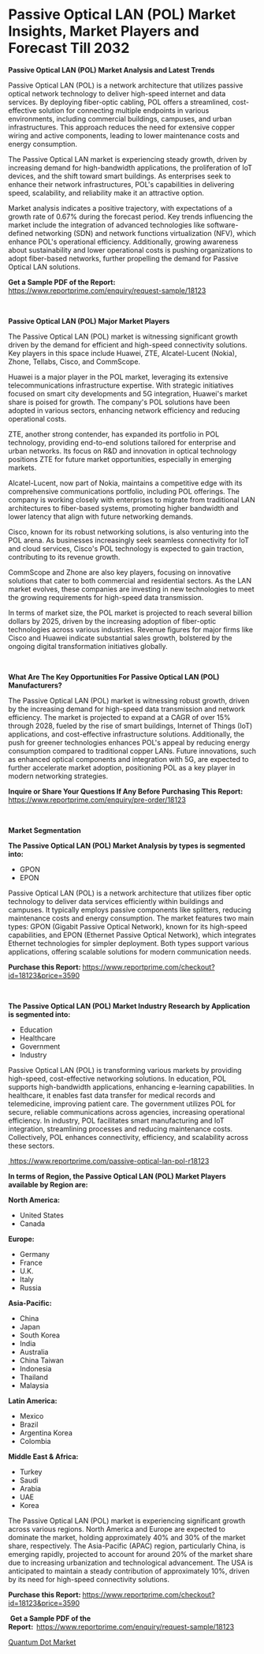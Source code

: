 <p><h1>Passive Optical LAN (POL) Market Insights, Market Players and Forecast Till 2032</h1></p><p><strong>Passive Optical LAN (POL) Market Analysis and Latest Trends</strong></p>
<p><p>Passive Optical LAN (POL) is a network architecture that utilizes passive optical network technology to deliver high-speed internet and data services. By deploying fiber-optic cabling, POL offers a streamlined, cost-effective solution for connecting multiple endpoints in various environments, including commercial buildings, campuses, and urban infrastructures. This approach reduces the need for extensive copper wiring and active components, leading to lower maintenance costs and energy consumption.</p><p>The Passive Optical LAN market is experiencing steady growth, driven by increasing demand for high-bandwidth applications, the proliferation of IoT devices, and the shift toward smart buildings. As enterprises seek to enhance their network infrastructures, POL's capabilities in delivering speed, scalability, and reliability make it an attractive option. </p><p>Market analysis indicates a positive trajectory, with expectations of a growth rate of 0.67% during the forecast period. Key trends influencing the market include the integration of advanced technologies like software-defined networking (SDN) and network functions virtualization (NFV), which enhance POL's operational efficiency. Additionally, growing awareness about sustainability and lower operational costs is pushing organizations to adopt fiber-based networks, further propelling the demand for Passive Optical LAN solutions.</p></p>
<p><strong>Get a Sample PDF of the Report:&nbsp;</strong> <a href="https://www.reportprime.com/enquiry/request-sample/18123?utm_campaign=3186&utm_medium=2&utm_source=Github&utm_content=ia&utm_term=18032025&utm_id=passive-optical-lan-pol">https://www.reportprime.com/enquiry/request-sample/18123</a></p>
<p>&nbsp;</p>
<p><strong>Passive Optical LAN (POL) Major Market Players</strong></p>
<p><p>The Passive Optical LAN (POL) market is witnessing significant growth driven by the demand for efficient and high-speed connectivity solutions. Key players in this space include Huawei, ZTE, Alcatel-Lucent (Nokia), Zhone, Tellabs, Cisco, and CommScope.</p><p>Huawei is a major player in the POL market, leveraging its extensive telecommunications infrastructure expertise. With strategic initiatives focused on smart city developments and 5G integration, Huawei's market share is poised for growth. The company's POL solutions have been adopted in various sectors, enhancing network efficiency and reducing operational costs.</p><p>ZTE, another strong contender, has expanded its portfolio in POL technology, providing end-to-end solutions tailored for enterprise and urban networks. Its focus on R&D and innovation in optical technology positions ZTE for future market opportunities, especially in emerging markets.</p><p>Alcatel-Lucent, now part of Nokia, maintains a competitive edge with its comprehensive communications portfolio, including POL offerings. The company is working closely with enterprises to migrate from traditional LAN architectures to fiber-based systems, promoting higher bandwidth and lower latency that align with future networking demands.</p><p>Cisco, known for its robust networking solutions, is also venturing into the POL arena. As businesses increasingly seek seamless connectivity for IoT and cloud services, Cisco's POL technology is expected to gain traction, contributing to its revenue growth.</p><p>CommScope and Zhone are also key players, focusing on innovative solutions that cater to both commercial and residential sectors. As the LAN market evolves, these companies are investing in new technologies to meet the growing requirements for high-speed data transmission.</p><p>In terms of market size, the POL market is projected to reach several billion dollars by 2025, driven by the increasing adoption of fiber-optic technologies across various industries. Revenue figures for major firms like Cisco and Huawei indicate substantial sales growth, bolstered by the ongoing digital transformation initiatives globally.</p></p>
<p>&nbsp;</p>
<p><strong>What Are The Key Opportunities For Passive Optical LAN (POL) Manufacturers?</strong></p>
<p><p>The Passive Optical LAN (POL) market is witnessing robust growth, driven by the increasing demand for high-speed data transmission and network efficiency. The market is projected to expand at a CAGR of over 15% through 2028, fueled by the rise of smart buildings, Internet of Things (IoT) applications, and cost-effective infrastructure solutions. Additionally, the push for greener technologies enhances POL's appeal by reducing energy consumption compared to traditional copper LANs. Future innovations, such as enhanced optical components and integration with 5G, are expected to further accelerate market adoption, positioning POL as a key player in modern networking strategies.</p></p>
<p><strong>Inquire or Share Your Questions If Any Before Purchasing This Report:</strong> <a href="https://www.reportprime.com/enquiry/pre-order/18123?utm_campaign=3186&utm_medium=2&utm_source=Github&utm_content=ia&utm_term=18032025&utm_id=passive-optical-lan-pol">https://www.reportprime.com/enquiry/pre-order/18123</a></p>
<p>&nbsp;</p>
<p><strong>Market Segmentation</strong></p>
<p><strong>The Passive Optical LAN (POL) Market Analysis by types is segmented into:</strong></p>
<p><ul><li>GPON</li><li>EPON</li></ul></p>
<p><p>Passive Optical LAN (POL) is a network architecture that utilizes fiber optic technology to deliver data services efficiently within buildings and campuses. It typically employs passive components like splitters, reducing maintenance costs and energy consumption. The market features two main types: GPON (Gigabit Passive Optical Network), known for its high-speed capabilities, and EPON (Ethernet Passive Optical Network), which integrates Ethernet technologies for simpler deployment. Both types support various applications, offering scalable solutions for modern communication needs.</p></p>
<p><strong>Purchase this Report:&nbsp;</strong><a href="https://www.reportprime.com/checkout?id=18123&price=3590&utm_campaign=3186&utm_medium=2&utm_source=Github&utm_content=ia&utm_term=18032025&utm_id=passive-optical-lan-pol">https://www.reportprime.com/checkout?id=18123&price=3590</a></p>
<p>&nbsp;</p>
<p><strong>The Passive Optical LAN (POL) Market Industry Research by Application is segmented into:</strong></p>
<p><ul><li>Education</li><li>Healthcare</li><li>Government</li><li>Industry</li></ul></p>
<p><p>Passive Optical LAN (POL) is transforming various markets by providing high-speed, cost-effective networking solutions. In education, POL supports high-bandwidth applications, enhancing e-learning capabilities. In healthcare, it enables fast data transfer for medical records and telemedicine, improving patient care. The government utilizes POL for secure, reliable communications across agencies, increasing operational efficiency. In industry, POL facilitates smart manufacturing and IoT integration, streamlining processes and reducing maintenance costs. Collectively, POL enhances connectivity, efficiency, and scalability across these sectors.</p></p>
<p><a href="https://www.reportprime.com/passive-optical-lan-pol-r18123?utm_campaign=3186&utm_medium=2&utm_source=Github&utm_content=ia&utm_term=18032025&utm_id=passive-optical-lan-pol">&nbsp;https://www.reportprime.com/passive-optical-lan-pol-r18123</a></p>
<p><strong>In terms of Region, the Passive Optical LAN (POL) Market Players available by Region are:</strong></p>
<p>
    <p> <strong> North America: </strong>
        <ul>
            <li>United States</li>
            <li>Canada</li>
        </ul>
        </p> 
    <p> <strong> Europe: </strong>
        <ul>
            <li>Germany</li>
            <li>France</li>
            <li>U.K.</li>
            <li>Italy</li>
            <li>Russia</li>
        </ul>
        </p> 
    <p> <strong> Asia-Pacific: </strong>
        <ul>
            <li>China</li>
            <li>Japan</li>
            <li>South Korea</li>
            <li>India</li>
            <li>Australia</li>
            <li>China Taiwan</li>
            <li>Indonesia</li>
            <li>Thailand</li>
            <li>Malaysia</li>
        </ul>
        </p> 
    <p> <strong> Latin America: </strong>
        <ul>
            <li>Mexico</li>
            <li>Brazil</li>
            <li>Argentina Korea</li>
            <li>Colombia</li>
        </ul>
        </p> 
    <p> <strong> Middle East & Africa: </strong>
        <ul>
            <li>Turkey</li>
            <li>Saudi</li>
            <li>Arabia</li>
            <li>UAE</li>
            <li>Korea</li>
        </ul>
    </p>
    </p>
<p><p>The Passive Optical LAN (POL) market is experiencing significant growth across various regions. North America and Europe are expected to dominate the market, holding approximately 40% and 30% of the market share, respectively. The Asia-Pacific (APAC) region, particularly China, is emerging rapidly, projected to account for around 20% of the market share due to increasing urbanization and technological advancement. The USA is anticipated to maintain a steady contribution of approximately 10%, driven by its need for high-speed connectivity solutions.</p></p>
<p><strong>Purchase this Report: </strong><a href="https://www.reportprime.com/checkout?id=18123&price=3590&utm_campaign=3186&utm_medium=2&utm_source=Github&utm_content=ia&utm_term=18032025&utm_id=passive-optical-lan-pol">https://www.reportprime.com/checkout?id=18123&price=3590</a></p>
<p>&nbsp;<strong>Get a Sample PDF of the Report:&nbsp;&nbsp;</strong><a href="https://www.reportprime.com/enquiry/request-sample/18123?utm_campaign=3186&utm_medium=2&utm_source=Github&utm_content=ia&utm_term=18032025&utm_id=passive-optical-lan-pol">https://www.reportprime.com/enquiry/request-sample/18123</a></p>
<p><strong></strong></p>
<p><p><a href="https://github.com/guinoopandam/Market-Research-Report-List-1/blob/main/quantum-dot-market.md?utm_campaign=3186&utm_medium=2&utm_source=Github&utm_content=ia&utm_term=18032025&utm_id=passive-optical-lan-pol">Quantum Dot Market</a></p></p>
